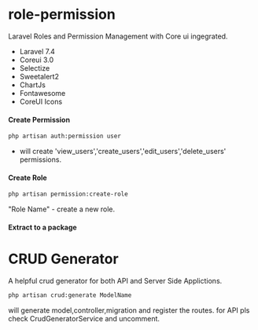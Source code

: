 # role-permission
Laravel Roles and Permission Management with Core ui ingegrated.

- Laravel 7.4
- Coreui 3.0
- Selectize
- Sweetalert2
- ChartJs
- Fontawesome
- CoreUI Icons

#### Create Permission
```bash 
php artisan auth:permission user
``` 
- will create 'view_users','create_users','edit_users','delete_users' permissions.


#### Create Role
```bash
php artisan permission:create-role
``` 
"Role Name" - create a new role.


#### Extract to a package 

# CRUD Generator 
A helpful crud generator for both API and Server Side Applictions.

```bash
php artisan crud:generate ModelName
```
will generate model,controller,migration and register the routes. for API pls check CrudGeneratorService and uncomment.
